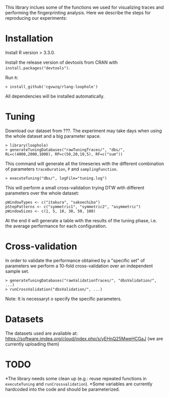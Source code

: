 This library inclues some of the functions we used for visualizing traces and performing the fingerprinting analysis.
Here we describe the steps for reproducing our experiments:

# Installation

Install R version > 3.3.0.

Install the release version of devtools from CRAN with `install.packages("devtools")`.

Run `R`:

`> install_github('cgvwzq/rlang-loophole')`

All dependencies will be installed automatically.

# Tuning

Download our dataset from ???. The experiment may take days when using the whole dataset and a big parameter space.

```
> library(loophole)
> generateTuningDatabases("rawTuningTraces/", "dbs/", RL=c(4000,2000,1000), RP=c(50,20,10,5), RF=c("sum"))
```

This command will generate all the timeseries with the different combination of parameters `traceDuration`, `P` and `samplingFunction`.

`> executeTuning("dbs/", logFile="tuning.log")`

This will perform a small cross-validation trying DTW with different parameters over the whole dataset:
```
pWindowTypes <- c("itakura", "sakoechiba")
pStepPatterns <- c("symmetric1", "symmetric2", "asymmetric")
pWindowSizes <- c(1, 5, 10, 30, 50, 100)
```

At the end it will generate a table with the results of the tuning phase, i.e. the average performance for each configuration.

# Cross-validation

In order to validate the performance obtained by a "specific set" of parameters we perform a 10-fold cross-validation over an independent sample set.

```
> generateTuningDatabases("rawValidationTraces/", "dbsValidation/", ...)
> runCrossValidation("dbsValidation/", ...)
```

Note: It is necessaryt o specify the specific parameters.

# Datasets
The datasets used are available at: https://software.imdea.org/cloud/index.php/s/yEHnQ25MweHCGaJ (we are currently uploading them) 

# TODO
*The library needs some clean up (e.g.: reuse repeated functions in `executeTuning` and `runCrossvalidation`).
*Some variables are currently hardcoded into the code and should be parameterized.


